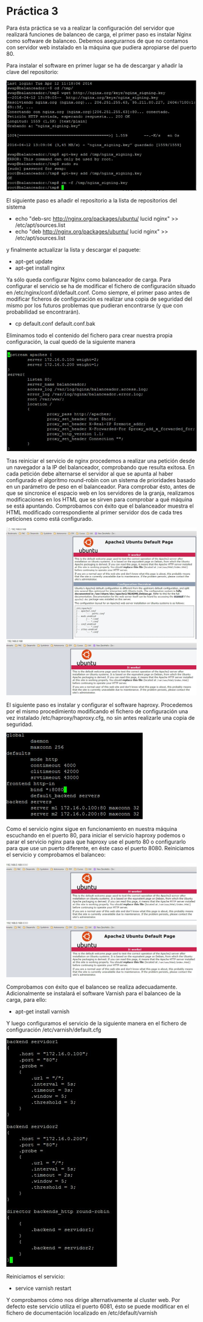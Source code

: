 # Práctica 3

Para ésta práctica se va a realizar la configuración del servidor que realizará funciones de balanceo de carga, el primer paso es instalar Nginx como software de balanceo. Debemos asegurarnos de que no contamos con servidor web instalado en la máquina que pudiera apropiarse del puerto 80.

Para instalar el software en primer lugar se ha de descargar y añadir la clave del repositorio:

![Alt text](p3-1.JPG?raw=true)

El siguiente paso es añadir el repositorio a la lista de repositorios del sistema 

- echo "deb-src http://nginx.org/packages/ubuntu/ lucid nginx" >> /etc/apt/sources.list
- echo "deb http://nginx.org/packages/ubuntu/ lucid nginx" >> /etc/apt/sources.list

y finalmente actualizar la lista y descargar el paquete:

- apt-get update
- apt-get install nginx

Ya sólo queda configurar Nginx como balanceador de carga. Para configurar el servicio se ha de modificar el fichero de configuración situado en /etc/nginx/conf.d/default.conf.
Como siempre, el primer paso antes de modificar ficheros de configuración es realizar una copia de seguridad del mismo por los futuros problemas que pudieran encontrarse (y que con probabilidad se encontrarán).

- cp default.conf default.conf.bak

Eliminamos todo el contenido del fichero para crear nuestra propia configuración, la cual quedó de la siguiente manera

![Alt text](p3-2.JPG?raw=true)

Tras reiniciar el servicio de nginx procedemos a realizar una petición desde un navegador a la IP del balanceador, comprobando que resulta exitosa.
En cada petición debe alternarse el servidor al que se apunta al haber configurado el algoritmo round-robin con un sistema de prioridades basado en un parámetro de peso en el balanceador. Para comprobar ésto, antes de que se sincronice el espacio web en los servidores de la granja, realizamos modificaciones en los HTML que se sirven para comprobar a qué máquina se está apuntando.
Comprobamos con éxito que el balanceador muestra el HTML modificado correspondiente al primer servidor dos de cada tres peticiones como está configurado.

![Alt text](p3-3.JPG?raw=true)
![Alt text](p3-4.JPG?raw=true)

El siguiente paso es instalar y configurar el software haproxy. Procedemos por el mismo procedimiento modificando el fichero de configuración una vez instalado /etc/haproxy/haproxy.cfg, no sin antes realizarle una copia de seguridad.

![Alt text](p3-5.JPG?raw=true)

Como el servicio nginx sigue en funcionamiento en nuestra máquina escuchando en el puerto 80, para iniciar el servicio haproxy podemos o parar el servicio nginx para que haproxy use el puerto 80 o configurarlo para que use un puerto diferente, en éste caso el puerto 8080.
Reiniciamos el servicio y comprobamos el balanceo:

![Alt text](p3-6.JPG?raw=true)
![Alt text](p3-7.JPG?raw=true)

Comprobamos con éxito que el balanceo se realiza adecuadamente.
Adicionalmente se instalará el software Varnish para el balanceo de la carga, para ello:
- apt-get install varnish

Y luego configuramos el servicio de la siguiente manera en el fichero de configuración /etc/varnish/default.cfg

![Alt text](p3-8.JPG?raw=true)

Reiniciamos el servicio:

- service varnish restart

Y comprobamos cómo nos dirige alternativamente al cluster web. Por defecto este servicio utiliza el puerto 6081, ésto se puede modificar en el fichero de documentación localizado en /etc/default/varnish


